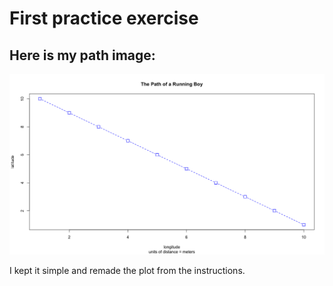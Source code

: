 # First practice exercise


## Here is my path image: 

![](Path_of_Boy.png)

I kept it simple and remade the plot from the instructions. 

